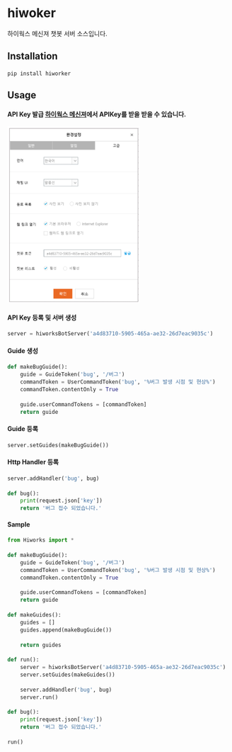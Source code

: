 # hiwoker
하이웍스 메신져 챗봇 서버 소스입니다. 

## Installation
```
pip install hiworker
```

## Usage

#### API Key 발급 [하이웍스 메신져](https://www.hiworks.com/cs/download)에서 APIKey를 받을 받을 수 있습니다.
<img src="./cb.png" width="300">

#### API Key 등록 및 서버 생성
```python
server = hiworksBotServer('a4d83710-5905-465a-ae32-26d7eac9035c')
```

#### Guide 생성
```python
def makeBugGuide():
    guide = GuideToken('bug', '/버그')
    commandToken = UserCommandToken('bug', '%버그 발생 시점 및 현상%')
    commandToken.contentOnly = True

    guide.userCommandTokens = [commandToken]
    return guide
```

#### Guide 등록
```python
server.setGuides(makeBugGuide())
```

#### Http Handler 등록
```python
server.addHandler('bug', bug)

def bug():
    print(request.json['key'])
    return '버그 접수 되었습니다.'
```

#### Sample
```python
from Hiworks import *

def makeBugGuide():
    guide = GuideToken('bug', '/버그')
    commandToken = UserCommandToken('bug', '%버그 발생 시점 및 현상%')
    commandToken.contentOnly = True

    guide.userCommandTokens = [commandToken]
    return guide
    
def makeGuides():
    guides = []
    guides.append(makeBugGuide())
    
    return guides

def run():
    server = hiworksBotServer('a4d83710-5905-465a-ae32-26d7eac9035c')
    server.setGuides(makeGuides())

    server.addHandler('bug', bug)
    server.run()

def bug():
    print(request.json['key'])
    return '버그 접수 되었습니다.'

run()
```

